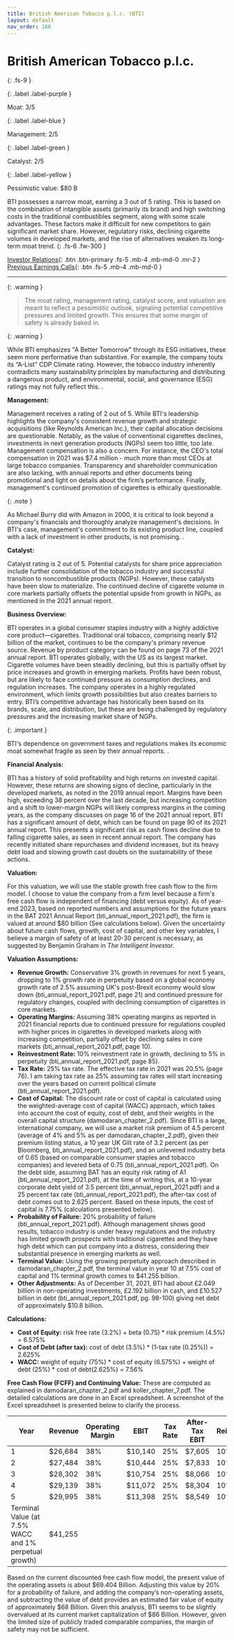 ```yaml
---
title: British American Tobacco p.l.c. (BTI)
layout: default
nav_order: 168
---
```


# British American Tobacco p.l.c.
{: .fs-9 }

{: .label .label-purple }

Moat: 3/5

{: .label .label-blue }

Management: 2/5

{: .label .label-green }

Catalyst: 2/5

{: .label .label-yellow }

Pessimistic value: $80 B

BTI possesses a narrow moat, earning a 3 out of 5 rating. This is based on the combination of intangible assets (primarily its brand) and high switching costs in the traditional combustibles segment, along with some scale advantages. These factors make it difficult for new competitors to gain significant market share. However, regulatory risks, declining cigarette volumes in developed markets, and the rise of alternatives weaken its long-term moat trend.
{: .fs-6 .fw-300 }

[Investor Relations](https://www.google.com/search?q=BTI+investor+relations){: .btn .btn-primary .fs-5 .mb-4 .mb-md-0 .mr-2 }
[Previous Earnings Calls](https://discountingcashflows.com/company/BTI/transcripts/){: .btn .fs-5 .mb-4 .mb-md-0 }

---

{: .warning } 
>The moat rating, management rating, catalyst score, and valuation are meant to reflect a pessimistic outlook, signaling potential competitive pressures and limited growth. This ensures that some margin of safety is already baked in.


{: .warning }

While BTI emphasizes "A Better Tomorrow" through its ESG initiatives, these seem more performative than substantive. For example, the company touts its “A-List” CDP Climate rating. However, the tobacco industry inherently contradicts many sustainability principles by manufacturing and distributing a dangerous product, and environmental, social, and governance (ESG) ratings may not fully reflect this.
.

**Management:**

Management receives a rating of 2 out of 5. While BTI's leadership highlights the company's consistent revenue growth and strategic acquisitions (like Reynolds American Inc.), their capital allocation decisions are questionable. Notably, as the value of conventional cigarettes declines, investments in next generation products (NGPs) seem too little, too late. Management compensation is also a concern. For instance, the CEO's total compensation in 2021 was $7.4 million - much more than most CEOs at large tobacco companies.  Transparency and shareholder communication are also lacking, with annual reports and other documents being promotional and light on details about the firm’s performance. Finally, management's continued promotion of cigarettes is ethically questionable.

{: .note }

As Michael Burry did with Amazon in 2000, it is critical to look beyond a company's financials and thoroughly analyze management's decisions. In BTI's case, management's commitment to its existing product line, coupled with a lack of investment in other products, is not promising.
.

**Catalyst:**

Catalyst rating is 2 out of 5. Potential catalysts for share price appreciation include further consolidation of the tobacco industry and successful transition to noncombustible products (NGPs). However, these catalysts have been slow to materialize. The continued decline of cigarette volume in core markets partially offsets the potential upside from growth in NGPs, as mentioned in the 2021 annual report.

**Business Overview:**

BTI operates in a global consumer staples industry with a highly addictive core product—cigarettes. Traditional oral tobacco, comprising nearly $12 billion of the market, continues to be the company's primary revenue source. Revenue by product category can be found on page 73 of the 2021 annual report. BTI operates globally, with the US as its largest market. Cigarette volumes have been steadily declining, but this is partially offset by price increases and growth in emerging markets.  Profits have been robust, but are likely to face continued pressure as consumption declines, and regulation increases. The company operates in a highly regulated environment, which limits growth possibilities but also creates barriers to entry.  BTI’s competitive advantage has historically been based on its brands, scale, and distribution, but these are being challenged by regulatory pressures and the increasing market share of NGPs. 

{: .important }

BTI's dependence on government taxes and regulations makes its economic moat somewhat fragile as seen by their annual reports.
.

**Financial Analysis:**

BTI has a history of solid profitability and high returns on invested capital.  However, these returns are showing signs of decline, particularly in the developed markets, as noted in the 2019 annual report. Margins have been high, exceeding 38 percent over the last decade, but increasing competition and a shift to lower-margin NGPs will likely compress margins in the coming years, as the company discusses on page 16 of the 2021 annual report. BTI has a significant amount of debt, which can be found on page 90 of its 2021 annual report. This presents a significant risk as cash flows decline due to falling cigarette sales, as seen in recent annual report. The company has recently initiated share repurchases and dividend increases, but its heavy debt load and slowing growth cast doubts on the sustainability of these actions.

**Valuation:**

For this valuation, we will use the stable growth free cash flow to the firm model. I choose to value the company from a firm level because a firm's free cash flow is independent of financing (debt versus equity).  As of year-end 2023, based on reported numbers and assumptions for the future years in the BAT 2021 Annual Report (bti_annual_report_2021.pdf), the firm is valued at around $80 billion (See calculations below). Given the uncertainty about future cash flows, growth, cost of capital, and other key variables, I believe a margin of safety of at least 20-30 percent is necessary, as suggested by Benjamin Graham in *The Intelligent Investor*.

**Valuation Assumptions:**

* **Revenue Growth:** Conservative 3% growth in revenues for next 5 years, dropping to 1% growth rate in perpetuity based on a global economy growth rate of 2.5% assuming UK's post-Brexit economy would slow down (bti_annual_report_2021.pdf, page 21) and continued pressure for regulatory changes, coupled with declining consumption of cigarettes in core markets.
* **Operating Margins:** Assuming 38% operating margins as reported in 2021 financial reports due to continued pressure for regulations coupled with higher prices in cigarettes in developed markets along with increasing competition, partially offset by declining sales in core markets (bti_annual_report_2021.pdf, page 10).
* **Reinvestment Rate:** 10% reinvestment rate in growth, declining to 5% in perpetuity (bti_annual_report_2021.pdf, page 85).
* **Tax Rate:** 25% tax rate. The effective tax rate in 2021 was 20.5% (page 76). I am taking tax rate as 25% assuming tax rates will start increasing over the years based on current political climate (bti_annual_report_2021.pdf).
* **Cost of Capital:** The discount rate or cost of capital is calculated using the weighted-average cost of capital (WACC) approach, which takes into account the cost of equity, cost of debt, and their weights in the overall capital structure (damodaran_chapter_2.pdf). Since BTI is a large, international company, we will use a market risk premium of 4.5 percent (average of 4% and 5% as per damodaran_chapter_2.pdf), given their premium listing status, a 10 year UK Gilt rate of 3.2 percent (as per Bloomberg, bti_annual_report_2021.pdf), and an unlevered industry beta of 0.65 (based on comparable consumer staples and tobacco companies) and levered beta of 0.75 (bti_annual_report_2021.pdf). On the debt side, assuming BAT has an equity risk rating of A1 (bti_annual_report_2021.pdf), at the time of writing this, at a 10-year corporate debt yield of 3.5 percent (bti_annual_report_2021.pdf) and a 25 percent tax rate (bti_annual_report_2021.pdf), the after-tax cost of debt comes out to 2.625 percent.  Based on these inputs, the cost of capital is 7.75% (calculations presented below).  
* **Probability of Failure:**  20% probability of failure (bti_annual_report_2021.pdf). Although management shows good results, tobacco industry is under heavy regulations and the industry has limited growth prospects with traditional cigarettes and they have high debt which can put company into a distress, considering their substantial presence in emerging markets as well. 
* **Terminal Value:** Using the growing perpetuity approach described in damodaran_chapter_2.pdf, the terminal value in year 10 at 7.5% cost of capital and 1% terminal growth comes to $41.255 billion.
* **Other Adjustments:** As of December 31, 2021, BTI had about £2.049 billion in non-operating investments, £2.192 billion in cash, and £10.527 billion in debt (bti_annual_report_2021.pdf, pg. 98-100) giving net debt of approximately $10.8 billion.

**Calculations:**

* **Cost of Equity:** risk free rate (3.2%) + beta (0.75) * risk premium (4.5%) = 6.575%
* **Cost of Debt (after tax):** cost of debt (3.5%) * (1-tax rate (0.25%)) = 2.625%
* **WACC:** weight of equity (75%) * cost of equity (6.575%) + weight of debt (25%) * cost of debt(2.625%) = 7.56%


**Free Cash Flow (FCFF) and Continuing Value:** These are computed as explained in damodaran_chapter_2.pdf and koller_chapter_7.pdf. The detailed calculations are done in an Excel spreadsheet. A screenshot of the Excel spreadsheet is presented below to clarify the process.


| Year | Revenue | Operating Margin | EBIT | Tax Rate | After-Tax EBIT | Reinvestment | FCFF |
|---|---|---|---|---|---|---|---|
| 1 | $26,684 | 38% | $10,140 | 25% | $7,605 | 10% | $6,845 |
| 2 | $27,484 | 38% | $10,444 | 25% | $7,833 | 10% | $7,050 |
| 3 | $28,302 | 38% | $10,754 | 25% | $8,066 | 10% | $7,260 |
| 4 | $29,139 | 38% | $11,072 | 25% | $8,304 | 10% | $7,474 |
| 5 | $29,995 | 38% | $11,398 | 25% | $8,549 | 10% | $7,694 |
| Terminal Value (at 7.5% WACC and 1% perpetual growth) | $41,255 |

Based on the current discounted free cash flow model, the present value of the operating assets is about $69.404 Billion. Adjusting this value by 20% for a probability of failure, and adding the company’s non-operating assets, and subtracting the value of debt provides an estimated fair value of equity of approximately $68 Billion.  Given this analysis, BTI seems to be slightly overvalued at its current market capitalization of $86 Billion. However, given the limited size of publicly traded comparable companies,  the margin of safety may not be sufficient.  


